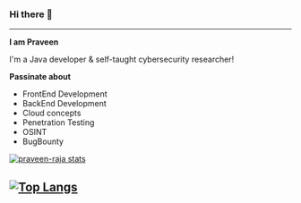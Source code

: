 ### Hi there 👋
---
**I am Praveen**

I'm a Java developer & self-taught cybersecurity researcher!

**Passinate about**

- FrontEnd Development
- BackEnd Development
- Cloud concepts
- Penetration Testing
- OSINT
- BugBounty

[![praveen-raja stats](https://github-readme-stats.vercel.app/api?username=praveen-raja&show_icons=true&theme=onedark&count_private=true)](https://github.com/praveen-raja)  

[![Top Langs](https://github-readme-stats.vercel.app/api/top-langs/?username=praveen-raja&theme=onedark)](https://github.com/praveen-raja/praveen-raja)
---
